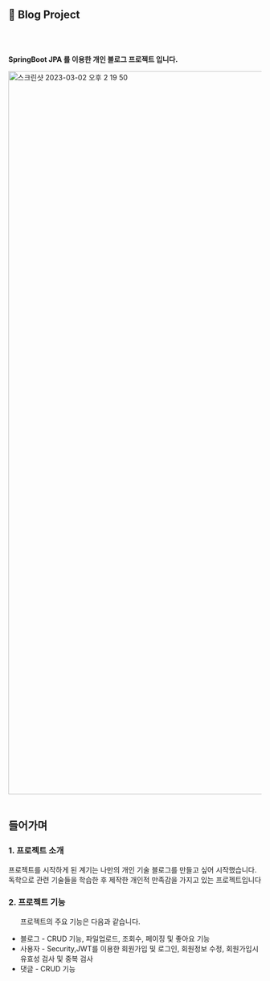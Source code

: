 <h2>📎 Blog Project</h2>
<br></br>
<p data-ke-size="size16"><b>SpringBoot JPA 를 이용한 개인 블로그 프로젝트 입니다.</b></p>
<img width="1440" alt="스크린샷 2023-03-02 오후 2 19 50" src="https://user-images.githubusercontent.com/90013740/222338450-858a36b3-7185-4d55-b617-3c860c000daf.png">
<br></br>
<h2>들어가며</h2>
<h3>1. 프로젝트 소개</h3>
<p>프로젝트를 시작하게 된 계기는 나만의 개인 기술 블로그를 만들고 싶어 시작했습니다.<br>
독학으로 관련 기술들을 학습한 후 제작한 개인적 만족감을 가지고 있는 프로젝트입니다 </p>
<h3>2. 프로젝트 기능</h3>
<ul><p>프로젝트의 주요 기능은 다음과 같습니다.</p>
  <li>블로그 - CRUD 기능, 파일업로드, 조회수, 페이징 및 좋아요 기능</li>
  <li>사용자 - Security,JWT를 이용한 회원가입 및 로그인, 회원정보 수정, 회원가입시 유효성 검사 및 중복 검사</li>
  <li>댓글 - CRUD 기능</li>
</ul>

